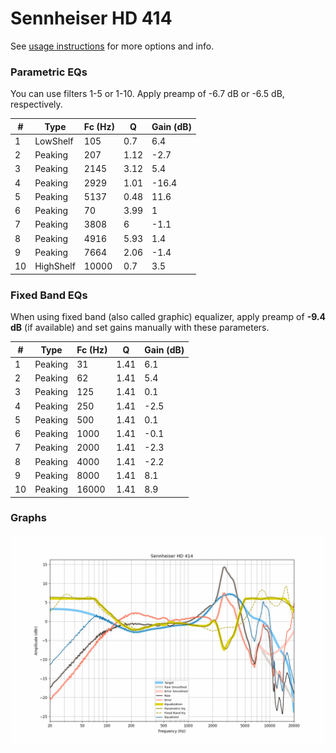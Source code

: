 # Sennheiser HD 414
See [usage instructions](https://github.com/jaakkopasanen/AutoEq#usage) for more options and info.

### Parametric EQs
You can use filters 1-5 or 1-10. Apply preamp of -6.7 dB or -6.5 dB, respectively.

|   # | Type      |   Fc (Hz) |    Q |   Gain (dB) |
|-----|-----------|-----------|------|-------------|
|   1 | LowShelf  |       105 | 0.7  |         6.4 |
|   2 | Peaking   |       207 | 1.12 |        -2.7 |
|   3 | Peaking   |      2145 | 3.12 |         5.4 |
|   4 | Peaking   |      2929 | 1.01 |       -16.4 |
|   5 | Peaking   |      5137 | 0.48 |        11.6 |
|   6 | Peaking   |        70 | 3.99 |         1   |
|   7 | Peaking   |      3808 | 6    |        -1.1 |
|   8 | Peaking   |      4916 | 5.93 |         1.4 |
|   9 | Peaking   |      7664 | 2.06 |        -1.4 |
|  10 | HighShelf |     10000 | 0.7  |         3.5 |

### Fixed Band EQs
When using fixed band (also called graphic) equalizer, apply preamp of **-9.4 dB** (if available) and set gains manually with these parameters.

|   # | Type    |   Fc (Hz) |    Q |   Gain (dB) |
|-----|---------|-----------|------|-------------|
|   1 | Peaking |        31 | 1.41 |         6.1 |
|   2 | Peaking |        62 | 1.41 |         5.4 |
|   3 | Peaking |       125 | 1.41 |         0.1 |
|   4 | Peaking |       250 | 1.41 |        -2.5 |
|   5 | Peaking |       500 | 1.41 |         0.1 |
|   6 | Peaking |      1000 | 1.41 |        -0.1 |
|   7 | Peaking |      2000 | 1.41 |        -2.3 |
|   8 | Peaking |      4000 | 1.41 |        -2.2 |
|   9 | Peaking |      8000 | 1.41 |         8.1 |
|  10 | Peaking |     16000 | 1.41 |         8.9 |

### Graphs
![](./Sennheiser%20HD%20414.png)
